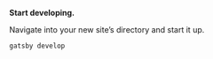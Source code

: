 **Start developing.**

Navigate into your new site’s directory and start it up.

```sh
gatsby develop
```
